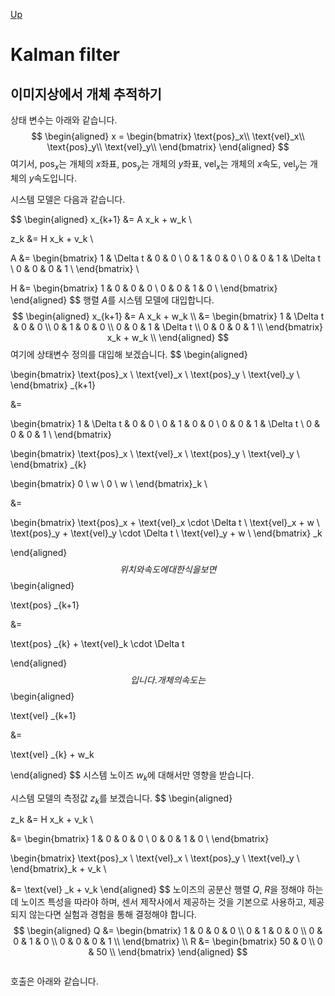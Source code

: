 [Up](index.md)

# Kalman filter

## 이미지상에서 개체 추적하기

상태 변수는 아래와 같습니다.
$$
\begin{aligned}
x = \begin{bmatrix}
\text{pos}_x\\
\text{vel}_x\\
\text{pos}_y\\
\text{vel}_y\\
\end{bmatrix}
\end{aligned}
$$
여기서, $\text{pos}_x$는 개체의 $x$좌표, $\text{pos}_y$는 개체의 $y$좌표, $\text{vel}_x$는 개체의 $x$속도, $\text{vel}_y$는 개체의 $y$속도입니다.

시스템 모델은 다음과 같습니다.

$$
\begin{aligned}
x_{k+1}	&= A x_k + w_k \\

z_k &= H x_k + v_k \\

A &= \begin{bmatrix}
	1 & \Delta t & 0 & 0 \\
	0 & 1 & 0 & 0 \\
	0 & 0 & 1 & \Delta t \\
	0 & 0 & 0 & 1 \\
\end{bmatrix} \\

H &= \begin{bmatrix}
	1 & 0 & 0 & 0 \\
	0 & 0 & 1 & 0 \\
\end{bmatrix}
\end{aligned}
$$
행렬 $A$를 시스템 모델에 대입합니다.
$$
\begin{aligned}
x_{k+1} &= A x_k + w_k \\
&=
\begin{bmatrix}
	1 & \Delta t & 0 & 0 \\
	0 & 1 & 0 & 0 \\
	0 & 0 & 1 & \Delta t \\
	0 & 0 & 0 & 1 \\
\end{bmatrix} x_k + w_k \\
\end{aligned}
$$
여기에 상태변수 정의를 대입해 보겠습니다.
$$
\begin{aligned}

\begin{bmatrix}
	\text{pos}_x \\
	\text{vel}_x \\
	\text{pos}_y \\
	\text{vel}_y \\
\end{bmatrix} _{k+1} 

&=

\begin{bmatrix}
	1 & \Delta t & 0 & 0 \\
	0 & 1 & 0 & 0 \\
	0 & 0 & 1 & \Delta t \\
	0 & 0 & 0 & 1 \\
\end{bmatrix}

\begin{bmatrix}
	\text{pos}_x \\
	\text{vel}_x \\
	\text{pos}_y \\
	\text{vel}_y \\
\end{bmatrix} _{k}

\begin{bmatrix}
	0 \\
	w \\
	0 \\
	w \\
\end{bmatrix}_k \\

&= 

\begin{bmatrix}
	\text{pos}_x + \text{vel}_x \cdot \Delta t \\
	\text{vel}_x + w \\
	\text{pos}_y + \text{vel}_y \cdot \Delta t \\
	\text{vel}_y + w \\
\end{bmatrix} _k

\end{aligned}
$$
위치와 속도에 대한 식을 보면
$$
\begin{aligned}

\text{pos} _{k+1} 

&=

\text{pos} _{k} 
+
\text{vel}_k \cdot \Delta t

\end{aligned}
$$
입니다.  개체의 속도는
$$
\begin{aligned}

\text{vel} _{k+1} 

&=

\text{vel} _{k} 
+
w_k

\end{aligned}
$$
시스템 노이즈 $w_k$에 대해서만 영향을 받습니다.

시스템 모델의 측정값 $z_k$를 보겠습니다.
$$
\begin{aligned}

z_k &= H x_k + v_k \\

&=
\begin{bmatrix}
	1 & 0 & 0 & 0 \\
	0 & 0 & 1 & 0 \\
\end{bmatrix}

\begin{bmatrix}
	\text{pos}_x \\
	\text{vel}_x \\
	\text{pos}_y \\
	\text{vel}_y \\
\end{bmatrix}_k + v_k \\

&=
\text{vel} _k + v_k
\end{aligned}
$$
노이즈의 공분산 행렬 $Q$, $R$을 정해야 하는데 노이즈 특성을 따라야 하며, 센서 제작사에서 제공하는 것을 기본으로 사용하고, 제공되지 않는다면 실험과 경험을 통해 결정해야 합니다.
$$
\begin{aligned}
Q
&=
\begin{bmatrix}
	1 & 0 & 0 & 0 \\
	0 & 1 & 0 & 0 \\
	0 & 0 & 1 & 0 \\
	0 & 0 & 0 & 1 \\
\end{bmatrix}
\\
R
&=
\begin{bmatrix}
	50 & 0 \\
	0 & 50 \\
\end{bmatrix}
\end{aligned}
$$


```c++

```

호출은 아래와 같습니다.

```c++

```





